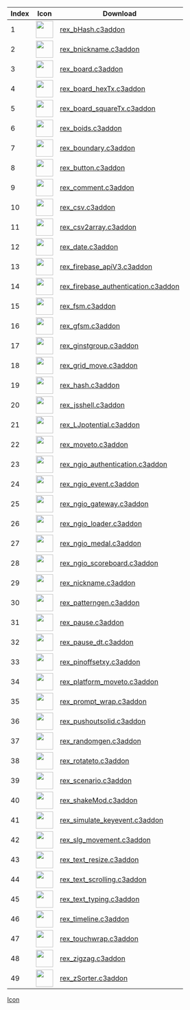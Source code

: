 |Index|Icon|Download|
|-----|----|--------|
|1|<img src="https://rexrainbow.github.io/C3RexDoc/repo/rex_bHash.png" width="40" heigh="40">|[rex_bHash.c3addon](https://rexrainbow.github.io/C3RexDoc/repo/rex_bHash.c3addon)|
|2|<img src="https://rexrainbow.github.io/C3RexDoc/repo/rex_bnickname.png" width="40" heigh="40">|[rex_bnickname.c3addon](https://rexrainbow.github.io/C3RexDoc/repo/rex_bnickname.c3addon)|
|3|<img src="https://rexrainbow.github.io/C3RexDoc/repo/rex_board.png" width="40" heigh="40">|[rex_board.c3addon](https://rexrainbow.github.io/C3RexDoc/repo/rex_board.c3addon)|
|4|<img src="https://rexrainbow.github.io/C3RexDoc/repo/rex_board_hexTx.png" width="40" heigh="40">|[rex_board_hexTx.c3addon](https://rexrainbow.github.io/C3RexDoc/repo/rex_board_hexTx.c3addon)|
|5|<img src="https://rexrainbow.github.io/C3RexDoc/repo/rex_board_squareTx.png" width="40" heigh="40">|[rex_board_squareTx.c3addon](https://rexrainbow.github.io/C3RexDoc/repo/rex_board_squareTx.c3addon)|
|6|<img src="https://rexrainbow.github.io/C3RexDoc/repo/rex_boids.png" width="40" heigh="40">|[rex_boids.c3addon](https://rexrainbow.github.io/C3RexDoc/repo/rex_boids.c3addon)|
|7|<img src="https://rexrainbow.github.io/C3RexDoc/repo/rex_boundary.png" width="40" heigh="40">|[rex_boundary.c3addon](https://rexrainbow.github.io/C3RexDoc/repo/rex_boundary.c3addon)|
|8|<img src="https://rexrainbow.github.io/C3RexDoc/repo/rex_button.png" width="40" heigh="40">|[rex_button.c3addon](https://rexrainbow.github.io/C3RexDoc/repo/rex_button.c3addon)|
|9|<img src="https://rexrainbow.github.io/C3RexDoc/repo/rex_comment.png" width="40" heigh="40">|[rex_comment.c3addon](https://rexrainbow.github.io/C3RexDoc/repo/rex_comment.c3addon)|
|10|<img src="https://rexrainbow.github.io/C3RexDoc/repo/rex_csv.png" width="40" heigh="40">|[rex_csv.c3addon](https://rexrainbow.github.io/C3RexDoc/repo/rex_csv.c3addon)|
|11|<img src="https://rexrainbow.github.io/C3RexDoc/repo/rex_csv2array.png" width="40" heigh="40">|[rex_csv2array.c3addon](https://rexrainbow.github.io/C3RexDoc/repo/rex_csv2array.c3addon)|
|12|<img src="https://rexrainbow.github.io/C3RexDoc/repo/rex_date.png" width="40" heigh="40">|[rex_date.c3addon](https://rexrainbow.github.io/C3RexDoc/repo/rex_date.c3addon)|
|13|<img src="https://rexrainbow.github.io/C3RexDoc/repo/rex_firebase_apiV3.png" width="40" heigh="40">|[rex_firebase_apiV3.c3addon](https://rexrainbow.github.io/C3RexDoc/repo/rex_firebase_apiV3.c3addon)|
|14|<img src="https://rexrainbow.github.io/C3RexDoc/repo/rex_firebase_authentication.png" width="40" heigh="40">|[rex_firebase_authentication.c3addon](https://rexrainbow.github.io/C3RexDoc/repo/rex_firebase_authentication.c3addon)|
|15|<img src="https://rexrainbow.github.io/C3RexDoc/repo/rex_fsm.png" width="40" heigh="40">|[rex_fsm.c3addon](https://rexrainbow.github.io/C3RexDoc/repo/rex_fsm.c3addon)|
|16|<img src="https://rexrainbow.github.io/C3RexDoc/repo/rex_gfsm.png" width="40" heigh="40">|[rex_gfsm.c3addon](https://rexrainbow.github.io/C3RexDoc/repo/rex_gfsm.c3addon)|
|17|<img src="https://rexrainbow.github.io/C3RexDoc/repo/rex_ginstgroup.png" width="40" heigh="40">|[rex_ginstgroup.c3addon](https://rexrainbow.github.io/C3RexDoc/repo/rex_ginstgroup.c3addon)|
|18|<img src="https://rexrainbow.github.io/C3RexDoc/repo/rex_grid_move.png" width="40" heigh="40">|[rex_grid_move.c3addon](https://rexrainbow.github.io/C3RexDoc/repo/rex_grid_move.c3addon)|
|19|<img src="https://rexrainbow.github.io/C3RexDoc/repo/rex_hash.png" width="40" heigh="40">|[rex_hash.c3addon](https://rexrainbow.github.io/C3RexDoc/repo/rex_hash.c3addon)|
|20|<img src="https://rexrainbow.github.io/C3RexDoc/repo/rex_jsshell.png" width="40" heigh="40">|[rex_jsshell.c3addon](https://rexrainbow.github.io/C3RexDoc/repo/rex_jsshell.c3addon)|
|21|<img src="https://rexrainbow.github.io/C3RexDoc/repo/rex_LJpotential.png" width="40" heigh="40">|[rex_LJpotential.c3addon](https://rexrainbow.github.io/C3RexDoc/repo/rex_LJpotential.c3addon)|
|22|<img src="https://rexrainbow.github.io/C3RexDoc/repo/rex_moveto.png" width="40" heigh="40">|[rex_moveto.c3addon](https://rexrainbow.github.io/C3RexDoc/repo/rex_moveto.c3addon)|
|23|<img src="https://rexrainbow.github.io/C3RexDoc/repo/rex_ngio_authentication.png" width="40" heigh="40">|[rex_ngio_authentication.c3addon](https://rexrainbow.github.io/C3RexDoc/repo/rex_ngio_authentication.c3addon)|
|24|<img src="https://rexrainbow.github.io/C3RexDoc/repo/rex_ngio_event.png" width="40" heigh="40">|[rex_ngio_event.c3addon](https://rexrainbow.github.io/C3RexDoc/repo/rex_ngio_event.c3addon)|
|25|<img src="https://rexrainbow.github.io/C3RexDoc/repo/rex_ngio_gateway.png" width="40" heigh="40">|[rex_ngio_gateway.c3addon](https://rexrainbow.github.io/C3RexDoc/repo/rex_ngio_gateway.c3addon)|
|26|<img src="https://rexrainbow.github.io/C3RexDoc/repo/rex_ngio_loader.png" width="40" heigh="40">|[rex_ngio_loader.c3addon](https://rexrainbow.github.io/C3RexDoc/repo/rex_ngio_loader.c3addon)|
|27|<img src="https://rexrainbow.github.io/C3RexDoc/repo/rex_ngio_medal.png" width="40" heigh="40">|[rex_ngio_medal.c3addon](https://rexrainbow.github.io/C3RexDoc/repo/rex_ngio_medal.c3addon)|
|28|<img src="https://rexrainbow.github.io/C3RexDoc/repo/rex_ngio_scoreboard.png" width="40" heigh="40">|[rex_ngio_scoreboard.c3addon](https://rexrainbow.github.io/C3RexDoc/repo/rex_ngio_scoreboard.c3addon)|
|29|<img src="https://rexrainbow.github.io/C3RexDoc/repo/rex_nickname.png" width="40" heigh="40">|[rex_nickname.c3addon](https://rexrainbow.github.io/C3RexDoc/repo/rex_nickname.c3addon)|
|30|<img src="https://rexrainbow.github.io/C3RexDoc/repo/rex_patterngen.png" width="40" heigh="40">|[rex_patterngen.c3addon](https://rexrainbow.github.io/C3RexDoc/repo/rex_patterngen.c3addon)|
|31|<img src="https://rexrainbow.github.io/C3RexDoc/repo/rex_pause.png" width="40" heigh="40">|[rex_pause.c3addon](https://rexrainbow.github.io/C3RexDoc/repo/rex_pause.c3addon)|
|32|<img src="https://rexrainbow.github.io/C3RexDoc/repo/rex_pause_dt.png" width="40" heigh="40">|[rex_pause_dt.c3addon](https://rexrainbow.github.io/C3RexDoc/repo/rex_pause_dt.c3addon)|
|33|<img src="https://rexrainbow.github.io/C3RexDoc/repo/rex_pinoffsetxy.png" width="40" heigh="40">|[rex_pinoffsetxy.c3addon](https://rexrainbow.github.io/C3RexDoc/repo/rex_pinoffsetxy.c3addon)|
|34|<img src="https://rexrainbow.github.io/C3RexDoc/repo/rex_platform_moveto.png" width="40" heigh="40">|[rex_platform_moveto.c3addon](https://rexrainbow.github.io/C3RexDoc/repo/rex_platform_moveto.c3addon)|
|35|<img src="https://rexrainbow.github.io/C3RexDoc/repo/rex_prompt_wrap.png" width="40" heigh="40">|[rex_prompt_wrap.c3addon](https://rexrainbow.github.io/C3RexDoc/repo/rex_prompt_wrap.c3addon)|
|36|<img src="https://rexrainbow.github.io/C3RexDoc/repo/rex_pushoutsolid.png" width="40" heigh="40">|[rex_pushoutsolid.c3addon](https://rexrainbow.github.io/C3RexDoc/repo/rex_pushoutsolid.c3addon)|
|37|<img src="https://rexrainbow.github.io/C3RexDoc/repo/rex_randomgen.png" width="40" heigh="40">|[rex_randomgen.c3addon](https://rexrainbow.github.io/C3RexDoc/repo/rex_randomgen.c3addon)|
|38|<img src="https://rexrainbow.github.io/C3RexDoc/repo/rex_rotateto.png" width="40" heigh="40">|[rex_rotateto.c3addon](https://rexrainbow.github.io/C3RexDoc/repo/rex_rotateto.c3addon)|
|39|<img src="https://rexrainbow.github.io/C3RexDoc/repo/rex_scenario.png" width="40" heigh="40">|[rex_scenario.c3addon](https://rexrainbow.github.io/C3RexDoc/repo/rex_scenario.c3addon)|
|40|<img src="https://rexrainbow.github.io/C3RexDoc/repo/rex_shakeMod.png" width="40" heigh="40">|[rex_shakeMod.c3addon](https://rexrainbow.github.io/C3RexDoc/repo/rex_shakeMod.c3addon)|
|41|<img src="https://rexrainbow.github.io/C3RexDoc/repo/rex_simulate_keyevent.png" width="40" heigh="40">|[rex_simulate_keyevent.c3addon](https://rexrainbow.github.io/C3RexDoc/repo/rex_simulate_keyevent.c3addon)|
|42|<img src="https://rexrainbow.github.io/C3RexDoc/repo/rex_slg_movement.png" width="40" heigh="40">|[rex_slg_movement.c3addon](https://rexrainbow.github.io/C3RexDoc/repo/rex_slg_movement.c3addon)|
|43|<img src="https://rexrainbow.github.io/C3RexDoc/repo/rex_text_resize.png" width="40" heigh="40">|[rex_text_resize.c3addon](https://rexrainbow.github.io/C3RexDoc/repo/rex_text_resize.c3addon)|
|44|<img src="https://rexrainbow.github.io/C3RexDoc/repo/rex_text_scrolling.png" width="40" heigh="40">|[rex_text_scrolling.c3addon](https://rexrainbow.github.io/C3RexDoc/repo/rex_text_scrolling.c3addon)|
|45|<img src="https://rexrainbow.github.io/C3RexDoc/repo/rex_text_typing.png" width="40" heigh="40">|[rex_text_typing.c3addon](https://rexrainbow.github.io/C3RexDoc/repo/rex_text_typing.c3addon)|
|46|<img src="https://rexrainbow.github.io/C3RexDoc/repo/rex_timeline.png" width="40" heigh="40">|[rex_timeline.c3addon](https://rexrainbow.github.io/C3RexDoc/repo/rex_timeline.c3addon)|
|47|<img src="https://rexrainbow.github.io/C3RexDoc/repo/rex_touchwrap.png" width="40" heigh="40">|[rex_touchwrap.c3addon](https://rexrainbow.github.io/C3RexDoc/repo/rex_touchwrap.c3addon)|
|48|<img src="https://rexrainbow.github.io/C3RexDoc/repo/rex_zigzag.png" width="40" heigh="40">|[rex_zigzag.c3addon](https://rexrainbow.github.io/C3RexDoc/repo/rex_zigzag.c3addon)|
|49|<img src="https://rexrainbow.github.io/C3RexDoc/repo/rex_zSorter.png" width="40" heigh="40">|[rex_zSorter.c3addon](https://rexrainbow.github.io/C3RexDoc/repo/rex_zSorter.c3addon)|


[Icon](https://icons8.com/)